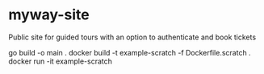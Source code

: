 # myway-site
Public site for guided tours with an option to authenticate and book tickets

go build -o main .
docker build -t example-scratch -f Dockerfile.scratch .
docker run -it example-scratch
